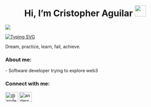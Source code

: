  <h1 align="Center"><b> Hi, I’m Cristopher Aguilar</b> 
  <img src="https://media.giphy.com/media/hvRJCLFzcasrR4ia7z/giphy.gif" width="35">
 </h1>    







<img align="Center" src="https://media2.giphy.com/media/v1.Y2lkPTc5MGI3NjExeHgzYXN3cjFkbDNzcXJuM2plamd2eHVyNTBqcGM2NzVveWRsd3lleiZlcD12MV9pbnRlcm5hbF9naWZfYnlfaWQmY3Q9Zw/YnQWBOGVavTFK/giphy.webp">

[![Typing SVG](https://readme-typing-svg.herokuapp.com?font=Montserrat&pause=1000&color=98F736&random=false&width=435&lines=%C2%BFWhy+not+you%3F)](https://git.io/typing-svg)

<p>Dream, practice, learn, fail, achieve.</p>


<!--Breve descripcion-->
<h3 align="left">About me:</h3>
-  Software developer trying to explore web3
<!--Contacto-->
<h3 align="left">Connect with me:</h3>
<p align="left">
<a href="https://x.com/AguilarJank" target="blank"><img align="center" src="https://raw.githubusercontent.com/rahuldkjain/github-profile-readme-generator/master/src/images/icons/Social/twitter.svg" alt="@andermendoza" height="30" width="40" /></a>
<a href="https://www.instagram.com/cristoppher__/" target="blank"><img align="center" src="https://raw.githubusercontent.com/rahuldkjain/github-profile-readme-generator/master/src/images/icons/Social/instagram.svg" alt="anderson_mend53" height="30" width="40" /></a>
</p>
